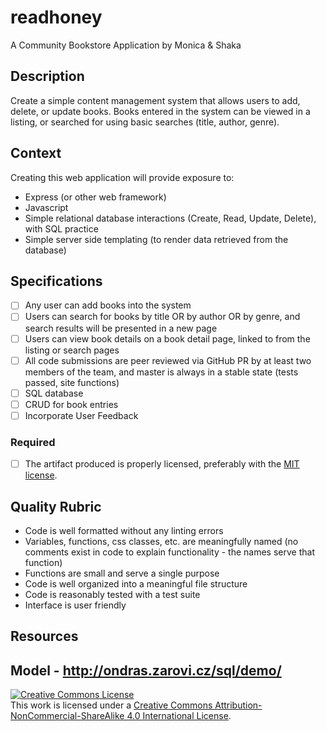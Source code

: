 # readhoney
A Community Bookstore Application by Monica &amp; Shaka

## Description

Create a simple content management system that allows users to add, delete, or update books.  Books entered in the system can be viewed in a listing, or searched for using basic searches (title, author, genre). 

## Context

Creating this web application will provide exposure to:
* Express (or other web framework)
* Javascript
* Simple relational database interactions (Create, Read, Update, Delete), with SQL practice
* Simple server side templating (to render data retrieved from the database)

## Specifications

- [ ] Any user can add books into the system
- [ ] Users can search for books by title OR by author OR by genre, and search results will be presented in a new page
- [ ] Users can view book details on a book detail page, linked to from the listing or search pages
- [ ] All code submissions are peer reviewed via GitHub PR by at least two members of the team, and master is always in a stable state (tests passed, site functions)
- [ ] SQL database
- [ ] CRUD for book entries 
- [ ] Incorporate User Feedback 

### Required

- [ ] The artifact produced is properly licensed, preferably with the [MIT license][mit-license].

## Quality Rubric

- Code is well formatted without any linting errors
- Variables, functions, css classes, etc. are meaningfully named (no comments exist in code to explain functionality - the names serve that function)
- Functions are small and serve a single purpose
- Code is well organized into a meaningful file structure
- Code is reasonably tested with a test suite
- Interface is user friendly

## Resources
Model -
http://ondras.zarovi.cz/sql/demo/
---

<!-- LICENSE -->

<a rel="license" href="http://creativecommons.org/licenses/by-nc-sa/4.0/"><img alt="Creative Commons License" style="border-width:0" src="https://i.creativecommons.org/l/by-nc-sa/4.0/80x15.png" /></a>
<br />This work is licensed under a <a rel="license" href="http://creativecommons.org/licenses/by-nc-sa/4.0/">Creative Commons Attribution-NonCommercial-ShareAlike 4.0 International License</a>.

[mit-license]: https://opensource.org/licenses/MIT


